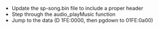 
- Update the sp-song.bin file to include a proper header
- Step through the audio_playMusic function
- Jump to the data (D 1FE:0000, then pgdown to 01FE:0a00)

